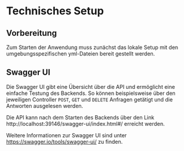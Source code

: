 # Technisches Setup
## Vorbereitung
Zum Starten der Anwendung muss zunächst das lokale Setup mit den umgebungsspezifischen yml-Dateien bereit gestellt werden.

## Swagger UI
Die Swagger UI gibt eine Übersicht über die API und ermöglicht eine einfache Testung des Backends.
So können beispielsweise über den jeweiligen Controller `POST`, `GET` und `DELETE` Anfragen getätigt und die Antworten ausgelesen werden.

Die API kann nach dem Starten des Backends über den Link http://localhost:39146/swagger-ui/index.html#/ erreicht werden. 

Weitere Informationen zur Swagger UI sind unter https://swagger.io/tools/swagger-ui/ zu finden. 